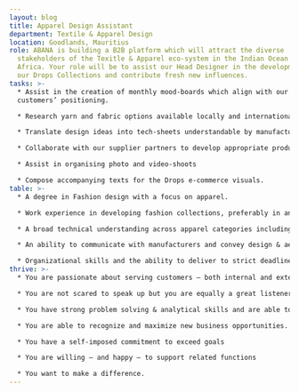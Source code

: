 ```yaml
---
layout: blog
title: Apparel Design Assistant
department: Textile & Apparel Design
location: Goodlands, Mauritius
role: ABANA is building a B2B platform which will attract the diverse
  stakeholders of the Texitle & Apparel eco-system in the Indian Ocean and
  Africa. Your role will be to assist our Head Designer in the development of
  our Drops Collections and contribute fresh new influences.
tasks: >-
  * Assist in the creation of monthly mood-boards which align with our
  customers’ positioning.

  * Research yarn and fabric options available locally and internationally.

  * Translate design ideas into tech-sheets understandable by manufacturers

  * Collaborate with our supplier partners to develop appropriate products for specific Drops

  * Assist in organising photo and video-shoots

  * Compose accompanying texts for the Drops e-commerce visuals.
table: >-
  * A degree in Fashion design with a focus on apparel.

  * Work experience in developing fashion collections, preferably in an international environment.

  * A broad technical understanding across apparel categories including flat & circular knits and woven.

  * An ability to communicate with manufacturers and convey design & aesthetic requirements within technical limits.

  * Organizational skills and the ability to deliver to strict deadlines – this is not a 9-5 job
thrive: >-
  * You are passionate about serving customers – both internal and external.

  * You are not scared to speak up but you are equally a great listener

  * You have strong problem solving & analytical skills and are able to bring solutions that deliver real business value.

  * You are able to recognize and maximize new business opportunities.

  * You have a self-imposed commitment to exceed goals

  * You are willing – and happy – to support related functions

  * You want to make a difference.
---
```

